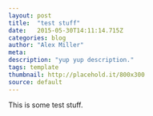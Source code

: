 ```yaml
---
layout: post 
title:  "test stuff" 
date:   2015-05-30T14:11:14.715Z 
categories: blog
author: "Alex Miller"
meta:
description: "yup yup description."
tags: template
thumbnail: http://placehold.it/800x300
source: default
---
```


This is some test stuff.
